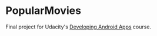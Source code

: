 # PopularMovies
Final project for Udacity's [Developing Android Apps](https://www.udacity.com/course/developing-android-apps--ud853) course.

###
